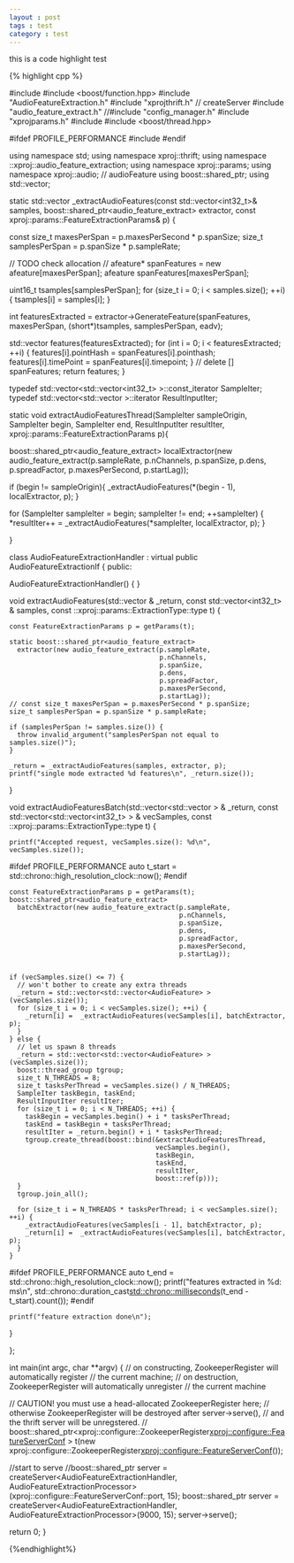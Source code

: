 ```yaml
---
layout : post
tags : test
category : test
---
```


this is a code highlight test

{% highlight cpp %}

#include <vector>
#include <boost/function.hpp>
#include "AudioFeatureExtraction.h"
#include "xprojthrift.h"        // createServer
#include "audio_feature_extract.h"
//#include "config_manager.h"
#include "xprojparams.h"
#include <stdexcept>
#include <boost/thread.hpp>

#ifdef PROFILE_PERFORMANCE
#include <chrono>
#endif

using namespace std;
using namespace xproj::thrift;
using namespace  ::xproj::audio_feature_extraction;
using namespace xproj::params;
using namespace xproj::audio;   // audioFeature
using boost::shared_ptr;
using std::vector;

static std::vector<AudioFeature> _extractAudioFeatures(const std::vector<int32_t>& samples,
                                                boost::shared_ptr<audio_feature_extract> extractor,
                                                const xproj::params::FeatureExtractionParams& p) {

  const size_t maxesPerSpan = p.maxesPerSecond * p.spanSize;
  size_t samplesPerSpan = p.spanSize * p.sampleRate;

  // TODO check allocation
  // afeature* spanFeatures = new afeature[maxesPerSpan];
  afeature spanFeatures[maxesPerSpan];

  uint16_t tsamples[samplesPerSpan];
  for (size_t i = 0; i < samples.size(); ++i) {
    tsamples[i] = samples[i];
  }

  int featuresExtracted = extractor->GenerateFeature(spanFeatures, maxesPerSpan, (short*)tsamples, samplesPerSpan, eadv);

  std::vector<AudioFeature> features(featuresExtracted);
  for (int i = 0; i < featuresExtracted; ++i) {
    features[i].pointHash = spanFeatures[i].pointhash;
    features[i].timePoint = spanFeatures[i].timepoint;
  }
  // delete [] spanFeatures;
  return features;
}

typedef std::vector<std::vector<int32_t> >::const_iterator SampleIter;
typedef std::vector<std::vector<AudioFeature> >::iterator ResultInputIter;

static void extractAudioFeaturesThread(SampleIter sampleOrigin,
                                       SampleIter begin,
                                       SampleIter end,
                                       ResultInputIter resultIter,
                                       xproj::params::FeatureExtractionParams p){

  boost::shared_ptr<audio_feature_extract>
    localExtractor(new audio_feature_extract(p.sampleRate,
                                             p.nChannels,
                                             p.spanSize,
                                             p.dens,
                                             p.spreadFactor,
                                             p.maxesPerSecond,
                                             p.startLag));

  if (begin != sampleOrigin){
    _extractAudioFeatures(*(begin - 1), localExtractor, p);
  }

  for (SampleIter sampleIter = begin; sampleIter != end; ++sampleIter) {
    *resultIter++ = _extractAudioFeatures(*sampleIter, localExtractor, p);
  }

}


class AudioFeatureExtractionHandler : virtual public AudioFeatureExtractionIf {
public:

  AudioFeatureExtractionHandler() { }

  void extractAudioFeatures(std::vector<AudioFeature> & _return,
                            const std::vector<int32_t> & samples,
                            const  ::xproj::params::ExtractionType::type t) {

    const FeatureExtractionParams p = getParams(t);

    static boost::shared_ptr<audio_feature_extract>
      extractor(new audio_feature_extract(p.sampleRate,
                                          p.nChannels,
                                          p.spanSize,
                                          p.dens,
                                          p.spreadFactor,
                                          p.maxesPerSecond,
                                          p.startLag));
    // const size_t maxesPerSpan = p.maxesPerSecond * p.spanSize;
    size_t samplesPerSpan = p.spanSize * p.sampleRate;

    if (samplesPerSpan != samples.size()) {
      throw invalid_argument("samplesPerSpan not equal to samples.size()");
    }

    _return = _extractAudioFeatures(samples, extractor, p);
    printf("single mode extracted %d features\n", _return.size());
  }

  void extractAudioFeaturesBatch(std::vector<std::vector<AudioFeature> > & _return,
                                 const std::vector<std::vector<int32_t> > & vecSamples,
                                 const  ::xproj::params::ExtractionType::type t) {

    printf("Accepted request, vecSamples.size(): %d\n", vecSamples.size());

#ifdef PROFILE_PERFORMANCE
    auto t_start = std::chrono::high_resolution_clock::now();
#endif

    const FeatureExtractionParams p = getParams(t);
    boost::shared_ptr<audio_feature_extract>
      batchExtractor(new audio_feature_extract(p.sampleRate,
                                               p.nChannels,
                                               p.spanSize,
                                               p.dens,
                                               p.spreadFactor,
                                               p.maxesPerSecond,
                                               p.startLag));


    if (vecSamples.size() <= 7) {
      // won't bother to create any extra threads
      _return = std::vector<std::vector<AudioFeature> >(vecSamples.size());
      for (size_t i = 0; i < vecSamples.size(); ++i) {
        _return[i] =  _extractAudioFeatures(vecSamples[i], batchExtractor, p);
      }
    } else {
      // let us spawn 8 threads
      _return = std::vector<std::vector<AudioFeature> >(vecSamples.size());
      boost::thread_group tgroup;
      size_t N_THREADS = 8;
      size_t tasksPerThread = vecSamples.size() / N_THREADS;
      SampleIter taskBegin, taskEnd;
      ResultInputIter resultIter;
      for (size_t i = 0; i < N_THREADS; ++i) {
        taskBegin = vecSamples.begin() + i * tasksPerThread;
        taskEnd = taskBegin + tasksPerThread;
        resultIter = _return.begin() + i * tasksPerThread;
        tgroup.create_thread(boost::bind(&extractAudioFeaturesThread,
                                         vecSamples.begin(),
                                         taskBegin,
                                         taskEnd,
                                         resultIter,
                                         boost::ref(p)));
      }
      tgroup.join_all();

      for (size_t i = N_THREADS * tasksPerThread; i < vecSamples.size(); ++i) {
        _extractAudioFeatures(vecSamples[i - 1], batchExtractor, p);
        _return[i] =  _extractAudioFeatures(vecSamples[i], batchExtractor, p);
      }
    }

#ifdef PROFILE_PERFORMANCE
    auto t_end = std::chrono::high_resolution_clock::now();
    printf("features extracted in %d: ms\n", std::chrono::duration_cast<std::chrono::milliseconds>(t_end - t_start).count());
#endif

    printf("feature extraction done\n");

  }

};

int main(int argc, char **argv) {
  // on constructing, ZookeeperRegister will automatically register
  // the current machine;
  // on destruction, ZookeeperRegister will automatically unregister
  // the current machine

  // CAUTION! you must use a head-allocated ZookeeperRegister here;
  // otherwise ZookeeperRegister will be destroyed after server->serve(),
  // and the thrift server will be unregstered.
 // boost::shared_ptr<xproj::configure::ZookeeperRegister<xproj::configure::FeatureServerConf> > t(new xproj::configure::ZookeeperRegister<xproj::configure::FeatureServerConf>());

  //start to serve
  //boost::shared_ptr<TNonblockingServer> server = createServer<AudioFeatureExtractionHandler, AudioFeatureExtractionProcessor>(xproj::configure::FeatureServerConf::port, 15);
  boost::shared_ptr<TNonblockingServer> server = createServer<AudioFeatureExtractionHandler, AudioFeatureExtractionProcessor>(9000, 15);
  server->serve();

  return 0;
}

{%endhighlight%}
